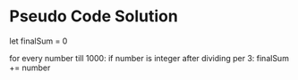 # Pseudo Code Solution

let finalSum = 0

for every number till 1000:
    if number is integer after dividing per 3:
        finalSum += number
